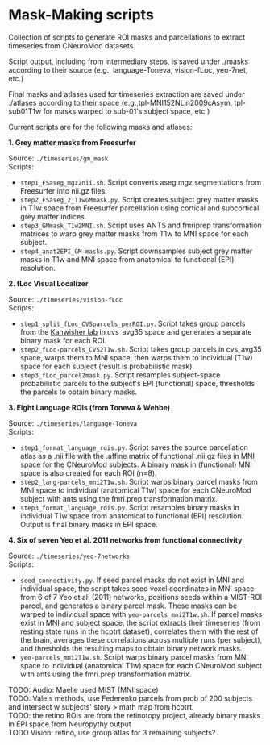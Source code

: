Mask-Making scripts
===================

Collection of scripts to generate ROI masks and parcellations to extract timeseries from CNeuroMod datasets.

Script output, including from intermediary steps, is saved under ./masks according to their source (e.g., language-Toneva, vision-fLoc, yeo-7net, etc.)

Final masks and atlases used for timeseries extraction are saved under ./atlases according to their
space (e.g.,tpl-MNI152NLin2009cAsym, tpl-sub01T1w for masks warped to sub-01's subject space, etc.)

Current scripts are for the following masks and atlases:


**1. Grey matter masks from Freesurfer**

Source: ``./timeseries/gm_mask`` \
Scripts:

* ``step1_FSaseg_mgz2nii.sh``. Script converts aseg.mgz segmentations from Freesurfer
into nii.gz files.
* ``step2_FSaseg_2_T1wGMmask.py``. Script creates subject grey matter masks in
T1w space from Freesurfer parcellation using cortical and subcortical grey
matter indices.
* ``step3_GMmask_T1w2MNI.sh``. Script uses ANTS and fmriprep transformation
matrices to warp grey matter masks from T1w to MNI space for each subject.
* ``step4_anat2EPI_GM-masks.py``. Script downsamples subject grey matter masks
in T1w and MNI space from anatomical to functional (EPI) resolution.



**2. fLoc Visual Localizer**

Source: ``./timeseries/vision-fLoc`` \
Scripts:

* ``step1_split_fLoc_CVSparcels_perROI.py``. Script takes group parcels from the [Kanwisher lab](https://web.mit.edu/bcs/nklab/GSS.shtml#download) in cvs_avg35 space and generates a separate binary mask for each ROI.
* ``step2_fLoc-parcels_CVS2T1w.sh``. Script takes group parcels in cvs_avg35 space, warps them to MNI space, then warps them to individual (T1w) space for each subject (result is probabilistic mask).
* ``step3_fLoc_parcel2mask.py``. Script resamples subject-space probabilistic parcels to the subject's EPI (functional) space, thresholds the parcels to obtain binary masks.


**3. Eight Language ROIs (from Toneva & Wehbe)**

Source: ``./timeseries/language-Toneva`` \
Scripts:

* ``step1_format_language_rois.py``. Script saves the source parcellation atlas as a .nii file with the .affine matrix of functional .nii.gz files in MNI space for the CNeuroMod subjects. A binary mask in (functional) MNI space is also created for each ROI (n=8).
* ``step2_lang-parcels_mni2T1w.sh``. Script warps binary parcel masks from MNI space to individual (anatomical T1w) space for each CNeuroMod subject with ants using the fmri.prep transformation matrix.
* ``step3_format_language_rois.py``. Script resamples binary masks in individual T1w space from anatomical to functional (EPI) resolution. Output is final binary masks in EPI space.


**4. Six of seven Yeo et al. 2011 networks from functional connectivity**

Source: ``./timeseries/yeo-7networks`` \
Scripts:

* ``seed_connectivity.py``. If seed parcel masks do not exist in MNI and individual space, the script takes seed voxel coordinates in MNI space from 6 of 7 Yeo et al. (2011) networks, positions seeds within a MIST-ROI parcel, and generates a binary parcel mask. These masks can be warped to individual space with ``yeo-parcels_mni2T1w.sh``. If parcel masks exist in MNI and subject space, the script extracts their timeseries (from resting state runs in the hcptrt dataset), correlates them with the rest of the brain, averages these correlations across multiple runs (per subject), and thresholds the resulting maps to obtain binary network masks.
* ``yeo-parcels_mni2T1w.sh``. Script warps binary parcel masks from MNI space to individual (anatomical T1w) space for each CNeuroMod subject with ants using the fmri.prep transformation matrix.


TODO: Audio: Maelle used MIST (MNI space) \
TODO: Vale's methods, use Federenko parcels from prob of 200 subjects and intersect w subjects' story > math map from hcptrt. \
TODO: the retino ROIs are from the retinotopy project, already binary masks in EPI space from Neuropythy output \
TODO Vision: retino, use group atlas for 3 remaining subjects?
